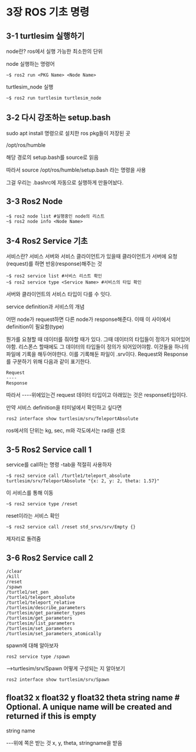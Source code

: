 # 3장 ROS 기초 명령
## 3-1 turtlesim 실행하기
node란? ros에서 실행 가능한 최소한의 단위

node 실행하는 명령어 

    ~$ ros2 run <PKG Name> <Node Name>
turtlesim_node 실행

    ~$ ros2 run turtlesim turtlesim_node
## 3-2 다시 강조하는 setup.bash
sudo apt install 명령으로 설치한 ros pkg들이 저장된 곳

/opt/ros/humble

해당 경로의 setup.bash를 source로 읽음

따라서 source /opt/ros/humble/setup.bash 라는 명령을 사용

그걸 우리는 .bashrc에 자동으로 실행하게 만들어놨다.
## 3-3 Ros2 Node
    ~$ ros2 node list #실행중인 node의 리스트
    ~$ ros2 node info <Node Name>
## 3-4 Ros2 Service 기초
서비스란? 서비스 서버와 서비스 클라이언트가 있을때 클라이언트가 서버에 요청(request)를 하면 반응(response)해주는 것

    ~$ ros2 service list #서비스 리스트 확인
    ~$ ros2 service type <Service Name> #서비스의 타입 확인
서버와 클라이언트의 서비스 타입이 다를 수 잇다.

service definition과 서비스의 개념

어떤 node가 request하면 다른 node가 response해준다. 이때 이 사이에서 definition이 필요함(type)

뭔가를 요쳥할 때 데이터를 줘야할 때가 있다. 그때 데이터의 타입들이 정의가 되어있어야함. 리스폰스 할때에도 그 데이터의 타입들이 정의가 되어있어야함. 이것들을 하나의 파일에 기록을 해두어야한다. 이를 기록해둔 파일이 .srv이다.
Request와 Response를 구분하기 위해 다음과 같이 표기한다.

    Request
    ----
    Response
따라서 ----위에있는건 request 데이터 타입이고 아래있는 것은 response타입이다.

만약 서비스 definition을 터미널에서 확인하고 싶다면

    ros2 interface show turtlesim/srv/TeleportAbsolute
ros에서의 단위는 kg, sec, m와 각도에서는 rad을 선호
## 3-5 Ros2 Service call 1
service를 call하는 명령 -tab을 적절히 사용하자

    ~$ ros2 service call /turtle1/teleport_absolute turtlesim/srv/TeleportAbsolute "{x: 2, y: 2, theta: 1.57}"
이 서비스를 통해 이동

    ~$ ros2 service type /reset
reset이라는 서비스 확인

    ~$ ros2 service call /reset std_srvs/srv/Empty {}
제자리로 돌려줌
## 3-6 Ros2 Service call 2
    /clear
    /kill
    /reset
    /spawn
    /turtle1/set_pen
    /turtle1/teleport_absolute
    /turtle1/teleport_relative
    /turtlesim/describe_parameters
    /turtlesim/get_parameter_types
    /turtlesim/get_parameters
    /turtlesim/list_parameters
    /turtlesim/set_parameters
    /turtlesim/set_parameters_atomically
spawn에 대해 알아보자

    ros2 service type /spawn
-->turtlesim/srv/Spawn
어떻게 구성되는 지 알아보기

    ros2 interface show turtlesim/srv/Spawn
>>
float32 x
float32 y
float32 theta
string name # Optional.  A unique name will be created and returned if this is empty
---
string name

---위에 쪽은 받는 것
x, y, theta, stringname을 받음
